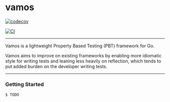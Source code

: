 # vamos

[![codecov](https://codecov.io/gh/lyonssp/vamos/branch/main/graph/badge.svg?token=YXHKJVRA46)](https://codecov.io/gh/lyonssp/vamos)

[![CI](https://github.com/lyonssp/vamos/actions/workflows/workflows.yml/badge.svg)](https://github.com/lyonssp/vamos/actions/workflows/workflows.yml)

----

Vamos is a lightweight Property Based Testing (PBT) framework for Go.

Vamos aims to improve on existing frameworks by enabling more idiomatic style
for writing tests and leaning less heavily on reflection, which tends to put added
burden on the developer writing tests.

----

### Getting Started

```
$ TODO
```
